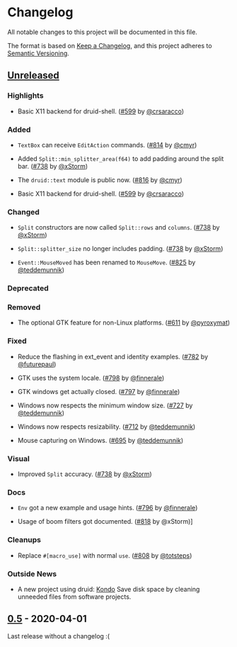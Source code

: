 # Changelog

All notable changes to this project will be documented in this file.

The format is based on [Keep a Changelog](https://keepachangelog.com/en/1.0.0/),
and this project adheres to [Semantic Versioning](https://semver.org/spec/v2.0.0.html).

## [Unreleased]

### Highlights

- Basic X11 backend for druid-shell. ([#599] by [@crsaracco])

### Added

- `TextBox` can receive `EditAction` commands. ([#814] by [@cmyr])

- Added `Split::min_splitter_area(f64)` to add padding around the split bar. ([#738] by [@xStorm])

- The `druid::text` module is public now. ([#816] by [@cmyr])

- Basic X11 backend for druid-shell. ([#599] by [@crsaracco])

### Changed

- `Split` constructors are now called `Split::rows` and `columns`. ([#738] by [@xStorm])

- `Split::splitter_size` no longer includes padding. ([#738] by [@xStorm])

- `Event::MouseMoved` has been renamed to `MouseMove`. ([#825] by [@teddemunnik])

### Deprecated

### Removed

- The optional GTK feature for non-Linux platforms. ([#611] by [@pyroxymat])

### Fixed

- Reduce the flashing in ext_event and identity examples. ([#782] by [@futurepaul])

- GTK uses the system locale. ([#798] by [@finnerale])

- GTK windows get actually closed. ([#797] by [@finnerale])

- Windows now respects the minimum window size. ([#727] by [@teddemunnik])

- Windows now respects resizability. ([#712] by [@teddemunnik])

- Mouse capturing on Windows. ([#695] by [@teddemunnik])

### Visual
- Improved `Split` accuracy. ([#738] by [@xStorm])

### Docs

- `Env` got a new example and usage hints. ([#796] by [@finnerale])

- Usage of boom filters got documented. ([#818] by @xStorm)]

### Cleanups

- Replace `#[macro_use]` with normal `use`. ([#808] by [@totsteps])

### Outside News

- A new project using druid: [Kondo](https://github.com/tbillington/kondo) Save disk space by cleaning unneeded files from software projects.

[#599]: https://github.com/xi-editor/druid/pull/599
[#611]: https://github.com/xi-editor/druid/pull/611
[#695]: https://github.com/xi-editor/druid/pull/695
[#712]: https://github.com/xi-editor/druid/pull/712
[#727]: https://github.com/xi-editor/druid/pull/727
[#738]: https://github.com/xi-editor/druid/pull/738
[#782]: https://github.com/xi-editor/druid/pull/782
[#796]: https://github.com/xi-editor/druid/pull/796
[#797]: https://github.com/xi-editor/druid/pull/797
[#798]: https://github.com/xi-editor/druid/pull/798
[#808]: https://github.com/xi-editor/druid/pull/808
[#814]: https://github.com/xi-editor/druid/pull/814
[#816]: https://github.com/xi-editor/druid/pull/816
[#818]: https://github.com/xi-editor/druid/pull/818
[#825]: https://github.com/xi-editor/druid/pull/825

## [0.5] - 2020-04-01

Last release without a changelog :(


[@pyroxymat]: https://github.com/pyroxymat

[@crsaracco]: https://github.com/crsaracco

[@teddemunnik]: https://github.com/teddemunnik

[@xStorm]: https://github.com/xStorm

[@cmyr]: https://github.com/cmyr

[@totsteps]: https://github.com/totsteps

[@finnerale]: https://github.com/finnerale

[@futurepaul]: https://github.com/futurepaul



[Unreleased]: https://github.com/xi-editor/druid/compare/v0.5.0...master

[0.5]: https://github.com/xi-editor/druid/compare/v0.4.0...v0.5.0


